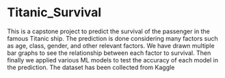# Titanic_Survival

This is a capstone project to predict the survival of the passenger in the famous Titanic ship. The prediction is done considering many factors such as age, class, gender, and other relevant factors. We have drawn multiple bar graphs to see the relationship between each factor to survival. Then finally we applied various ML models to test the accuracy of each model in the prediction. The dataset has been collected from Kaggle
